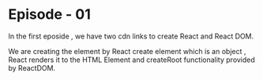 <h1>Episode - 01</h1>

<p> In the first eposide , we have two cdn links to create React and React DOM.</p>
<p> We are creating the element by React create element which is an object , React renders it to the HTML Element  and createRoot functionality provided by ReactDOM.</p>
